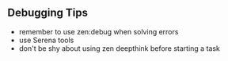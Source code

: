 ## Debugging Tips
- remember to use zen:debug when solving errors
- use Serena tools
- don't be shy about using zen deepthink before starting a task